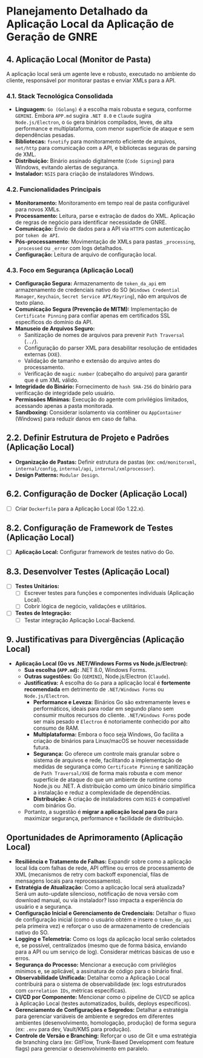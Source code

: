 # Planejamento Detalhado da Aplicação Local da Aplicação de Geração de GNRE

## 4. Aplicação Local (Monitor de Pasta)

A aplicação local será um agente leve e robusto, executado no ambiente do cliente, responsável por monitorar pastas e enviar XMLs para a API.

### 4.1. Stack Tecnológica Consolidada

*   **Linguagem:** `Go (Golang)` é a escolha mais robusta e segura, conforme `GEMINI`. Embora `APP.md` sugira `.NET 8.0` e `Claude` sugira `Node.js/Electron`, o `Go` gera binários compilados, leves, de alta performance e multiplataforma, com menor superfície de ataque e sem dependências pesadas.
*   **Bibliotecas:** `fsnotify` para monitoramento eficiente de arquivos, `net/http` para comunicação com a API, e bibliotecas seguras de parsing de XML.
*   **Distribuição:** Binário assinado digitalmente (`Code Signing`) para Windows, evitando alertas de segurança.
*   **Instalador:** `NSIS` para criação de instaladores Windows.

### 4.2. Funcionalidades Principais

*   **Monitoramento:** Monitoramento em tempo real de pasta configurável para novos XMLs.
*   **Processamento:** Leitura, parse e extração de dados do XML. Aplicação de regras de negócio para identificar necessidade de GNRE.
*   **Comunicação:** Envio de dados para a API via `HTTPS` com autenticação por `token de API`.
*   **Pós-processamento:** Movimentação de XMLs para pastas `_processing`, `_processed` ou `_error` com logs detalhados.
*   **Configuração:** Leitura de arquivo de configuração local.

### 4.3. Foco em Segurança (Aplicação Local)

*   **Configuração Segura:** Armazenamento de `token_da_api` em armazenamento de credenciais nativo do SO (`Windows Credential Manager`, `Keychain`, `Secret Service API/Keyring`), não em arquivos de texto plano.
*   **Comunicação Segura (Prevenção de MITM):** Implementação de `Certificate Pinning` para confiar apenas em certificados SSL específicos do domínio da API.
*   **Manuseio de Arquivos Seguro:**
    *   Sanitização de nomes de arquivos para prevenir `Path Traversal` (`../`).
    *   Configuração do parser XML para desabilitar resolução de entidades externas (`XXE`).
    *   Validação de tamanho e extensão do arquivo antes do processamento.
    *   Verificação de `magic number` (cabeçalho do arquivo) para garantir que é um XML válido.
*   **Integridade do Binário:** Fornecimento de `hash SHA-256` do binário para verificação de integridade pelo usuário.
*   **Permissões Mínimas:** Execução do agente com privilégios limitados, acessando apenas a pasta monitorada.
*   **Sandboxing:** Considerar isolamento via contêiner ou `AppContainer` (Windows) para reduzir danos em caso de falha.

## 2.2. Definir Estrutura de Projeto e Padrões (Aplicação Local)

*   **Organização de Pastas:** Definir estrutura de pastas (ex: `cmd/monitorxml`, `internal/config`, `internal/api`, `internal/xmlprocessor`).
*   **Design Patterns:** `Modular Design`.

## 6.2. Configuração de Docker (Aplicação Local)

*   [ ] Criar `Dockerfile` para a Aplicação Local (Go 1.22.x).

## 8.2. Configuração de Framework de Testes (Aplicação Local)

*   [ ] **Aplicação Local:** Configurar framework de testes nativo do Go.

## 8.3. Desenvolver Testes (Aplicação Local)

*   [ ] **Testes Unitários:**
    *   [ ] Escrever testes para funções e componentes individuais (Aplicação Local).
    *   [ ] Cobrir lógica de negócio, validações e utilitários.
*   [ ] **Testes de Integração:**
    *   [ ] Testar integração Aplicação Local-Backend.

## 9. Justificativas para Divergências (Aplicação Local)

*   **Aplicação Local (Go vs .NET/Windows Forms vs Node.js/Electron):**
    *   **Sua escolha (`APP.md`):** .NET 8.0, Windows Forms.
    *   **Outras sugestões:** Go (`GEMINI`), Node.js/Electron (`Claude`).
    *   **Justificativa:** A escolha do `Go` para a aplicação local é **fortemente recomendada** em detrimento de `.NET/Windows Forms` ou `Node.js/Electron`.
        *   **Performance e Leveza:** Binários Go são extremamente leves e performáticos, ideais para rodar em segundo plano sem consumir muitos recursos do cliente. `.NET/Windows Forms` pode ser mais pesado e `Electron` é notoriamente conhecido por alto consumo de RAM.
        *   **Multiplataforma:** Embora o foco seja Windows, Go facilita a criação de binários para Linux/macOS se houver necessidade futura.
        *   **Segurança:** Go oferece um controle mais granular sobre o sistema de arquivos e rede, facilitando a implementação de medidas de segurança como `Certificate Pinning` e sanitização de `Path Traversal/XXE` de forma mais robusta e com menor superfície de ataque do que um ambiente de runtime como Node.js ou .NET. A distribuição como um único binário simplifica a instalação e reduz a complexidade de dependências.
        *   **Distribuição:** A criação de instaladores com `NSIS` é compatível com binários Go.
    *   Portanto, a sugestão é **migrar a aplicação local para Go** para maximizar segurança, performance e facilidade de distribuição.
## Oportunidades de Aprimoramento (Aplicação Local)

*   **Resiliência e Tratamento de Falhas:** Expandir sobre como a aplicação local lida com falhas de rede, API offline ou erros de processamento de XML (mecanismos de retry com backoff exponencial, filas de mensagens locais para reprocessamento).
*   **Estratégia de Atualização:** Como a aplicação local será atualizada? Será um auto-update silencioso, notificação de nova versão com download manual, ou via instalador? Isso impacta a experiência do usuário e a segurança.
*   **Configuração Inicial e Gerenciamento de Credenciais:** Detalhar o fluxo de configuração inicial (como o usuário obtém e insere o `token_da_api` pela primeira vez) e reforçar o uso de armazenamento de credenciais nativo do SO.
*   **Logging e Telemetria:** Como os logs da aplicação local serão coletados e, se possível, centralizados (mesmo que de forma básica, enviando para a API ou um serviço de log). Considerar métricas básicas de uso e erros.
*   **Segurança do Processo:** Mencionar a execução com privilégios mínimos e, se aplicável, a assinatura de código para o binário final.
*   **Observabilidade Unificada:** Detalhar como a Aplicação Local contribuirá para o sistema de observabilidade (ex: logs estruturados com `correlation IDs`, métricas específicas).
*   **CI/CD por Componente:** Mencionar como o pipeline de CI/CD se aplica à Aplicação Local (testes automatizados, builds, deploys específicos).
*   **Gerenciamento de Configurações e Segredos:** Detalhar a estratégia para gerenciar variáveis de ambiente e segredos em diferentes ambientes (desenvolvimento, homologação, produção) de forma segura (ex: `.env` para dev, Vault/KMS para produção).
*   **Controle de Versão e Branching:** Reforçar o uso de Git e uma estratégia de branching clara (ex: GitFlow, Trunk-Based Development com feature flags) para gerenciar o desenvolvimento em paralelo.